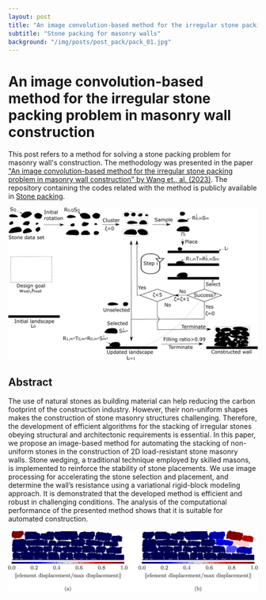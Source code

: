 ```yaml
---
layout: post
title: "An image convolution-based method for the irregular stone packing problem in masonry wall construction"
subtitle: "Stone packing for masonry walls"
background: "/img/posts/post_pack/pack_01.jpg"
---
```


# An image convolution-based method for the irregular stone packing problem in masonry wall construction

This post refers to a method for solving a stone packing problem for masonry wall's construction. The methodology was presented in the paper ["An image convolution-based method for the irregular stone packing problem in masonry wall construction" by Wang et., al. (2023)](https://doi.org/10.1016/j.ejor.2024.01.037). The repository containing the codes related with the method is publicly available in [Stone packing](https://github.com/eesd-epfl/StablePacking-2D). 

![IMDb page](/img/posts/post_pack/pack_03.jpg)

## Abstract

The use of natural stones as building material can help reducing the carbon footprint of the construction industry. However, their non-uniform shapes makes the construction of stone masonry structures challenging. Therefore, the development of efficient algorithms for the stacking of irregular stones obeying structural and architectonic requirements is essential. In this paper, we propose an image-based method for automating the stacking of non-uniform stones in the construction of 2D load-resistant stone masonry walls. Stone wedging, a traditional technique employed by skilled masons, is implemented to reinforce the stability of stone placements. We use image processing for accelerating the stone selection and placement, and determine the wall’s resistance using a variational rigid-block modeling approach. It is demonstrated that the developed method is efficient and robust in challenging conditions. The analysis of the computational performance of the presented method shows that it is suitable for automated construction.

![IMDb page](/img/posts/post_pack/pack_02.jpg)
